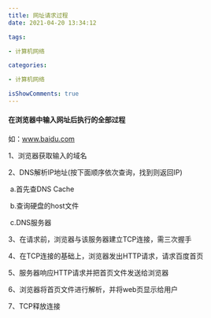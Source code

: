 ```yaml
---
title: 网址请求过程
date: 2021-04-20 13:34:12

tags:

- 计算机网络

categories:

- 计算机网络

isShowComments: true
---
```


#### 在浏览器中输入网址后执行的全部过程

如：www.baidu.com

1、浏览器获取输入的域名

2、DNS解析IP地址(按下面顺序依次查询，找到则返回IP)

​	a.首先查DNS Cache

​	b.查询硬盘的host文件

​	c.DNS服务器

3、在请求前，浏览器与该服务器建立TCP连接，需三次握手

4、在TCP连接的基础上，浏览器发出HTTP请求，请求百度首页

5、服务器响应HTTP请求并把首页文件发送给浏览器

6、浏览器将首页文件进行解析，并将web页显示给用户

7、TCP释放连接

